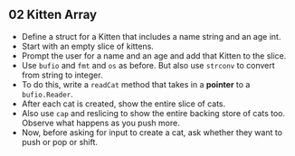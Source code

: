 ## 02 Kitten Array

* Define a struct for a Kitten that includes a name string and an age int.
* Start with an empty slice of kittens.
* Prompt the user for a name and an age and add that Kitten to the slice.
* Use `bufio` and `fmt` and `os` as before. But also use `strconv` to convert from string to integer.
* To do this, write a `readCat` method that takes in a **pointer** to a `bufio.Reader`.
* After each cat is created, show the entire slice of cats.
* Also use `cap` and reslicing to show the entire backing store of cats too. Observe what happens as you push more.
* Now, before asking for input to create a cat, ask whether they want to push or pop or shift.
